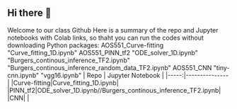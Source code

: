 ## Hi there 👋

Welcome to our class Github
Here is a summary of the repo and Jupyter notebooks with Colab links, so thaht you can run the codes without downloading Python packages:
AOS551_Curve-fitting 
        "Curve_fitting_1D.ipynb"
AOS551_PINN_tf2
        "ODE_solver_1D.ipynb"
        "Burgers_continous_inference_TF2.ipynb"
        "Burgers_continous_inference_random_data_TF2.ipynb"
AOS551_CNN
        "tiny-cnn.ipynb"
        "vgg16.ipynb"
| Repo | Jupyter Notebook |
|-----:|---------------|
|Curve-fitting|Curve_fitting_1D.ipynb|
|PINN_tf2|ODE_solver_1D.ipynb//Burgers_continous_inference_TF2.ipynb|
|CNN|               |


